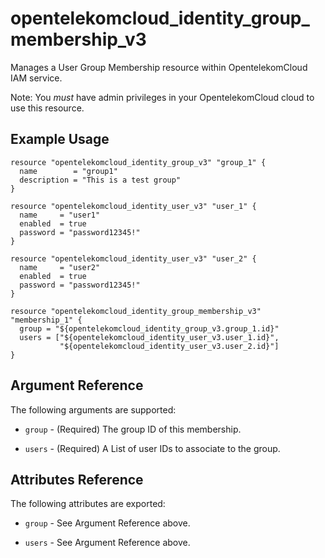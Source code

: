 # opentelekomcloud_identity_group_membership_v3

Manages a User Group Membership resource within OpentelekomCloud IAM service.

Note: You _must_ have admin privileges in your OpentelekomCloud cloud to use
this resource.

## Example Usage

```hcl
resource "opentelekomcloud_identity_group_v3" "group_1" {
  name        = "group1"
  description = "This is a test group"
}

resource "opentelekomcloud_identity_user_v3" "user_1" {
  name     = "user1"
  enabled  = true
  password = "password12345!"
}

resource "opentelekomcloud_identity_user_v3" "user_2" {
  name     = "user2"
  enabled  = true
  password = "password12345!"
}

resource "opentelekomcloud_identity_group_membership_v3" "membership_1" {
  group = "${opentelekomcloud_identity_group_v3.group_1.id}"
  users = ["${opentelekomcloud_identity_user_v3.user_1.id}",
           "${opentelekomcloud_identity_user_v3.user_2.id}"]
}
```

## Argument Reference

The following arguments are supported:

* `group` - (Required) The group ID of this membership. 

* `users` - (Required) A List of user IDs to associate to the group.

## Attributes Reference

The following attributes are exported:

* `group` - See Argument Reference above.

* `users` - See Argument Reference above.
